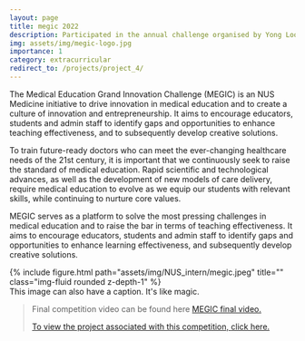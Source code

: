 ```yaml
---
layout: page
title: megic 2022
description: Participated in the annual challenge organised by Yong Loo Lin School of Medicine, NUS, Singapore.
img: assets/img/megic-logo.jpg
importance: 1
category: extracurricular
redirect_to: /projects/project_4/
---
```


The Medical Education Grand Innovation Challenge (MEGIC) is an NUS Medicine initiative to drive innovation in medical education and to create a culture of innovation and entrepreneurship. It aims to encourage educators, students and admin staff to identify gaps and opportunities to enhance teaching effectiveness, and to subsequently develop creative solutions.

To train future-ready doctors who can meet the ever-changing healthcare needs of the 21st century, it is important that we continuously seek to raise the standard of medical education. Rapid scientific and technological advances, as well as the development of new models of care delivery, require medical education to evolve as we equip our students with relevant skills, while continuing to nurture core values.

MEGIC serves as a platform to solve the most pressing challenges in medical education and to raise the bar in terms of teaching effectiveness. It aims to encourage educators, students and admin staff to identify gaps and opportunities to enhance learning effectiveness, and subsequently develop creative solutions.

<div class="row">
    <div class="col-sm mt-3 mt-md-0">
        {% include figure.html path="assets/img/NUS_intern/megic.jpeg" title="" class="img-fluid rounded z-depth-1" %}
    </div>
</div>
<div class="caption">
    This image can also have a caption. It's like magic.
</div>

> Final competition video can be found here <a href="https://drive.google.com/file/d/1bszlV8sDcxDjspHilaOkaC5XmLA_Kkyq/view?usp=sharing">MEGIC final video.
>
> To view the project associated with this competition, <a href="{{ page.redirect_to }}">click here.</a>
